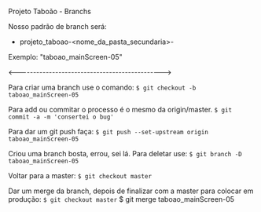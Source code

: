 Projeto Taboão - Branchs

Nosso padrão de branch será: 
- projeto_taboao-<nome_da_pasta_secundaria>-<tarefa>

Exemplo:
"taboao_mainScreen-05"

<---------------------------------------------->

Para criar uma branch use o comando:
`$ git checkout -b taboao_mainScreen-05`

Para add ou commitar o processo é o mesmo da origin/master.
`$ git commit -a -m 'consertei o bug'`


Para dar um git push faça: 
`$ git push --set-upstream origin taboao_mainScreen-05`

Criou uma branch bosta, errou, sei lá. Para deletar use:
`$ git branch -D taboao_mainScreen-05`

Voltar para a master:
`$ git checkout master`

Dar um merge da branch, depois de finalizar com a master para colocar em produção:
`$ git checkout master`
$ git merge  taboao_mainScreen-05
